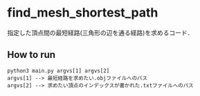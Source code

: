 # find_mesh_shortest_path
指定した頂点間の最短経路(三角形の辺を通る経路)を求めるコード．


## How to run

`python3 main.py argvs[1] argvs[2]`  
`argvs[1] --> 最短経路を求めたい.objファイルへのパス`  
`argvs[2] --> 求めたい頂点のインデックスが書かれた.txtファイルへのパス`  
